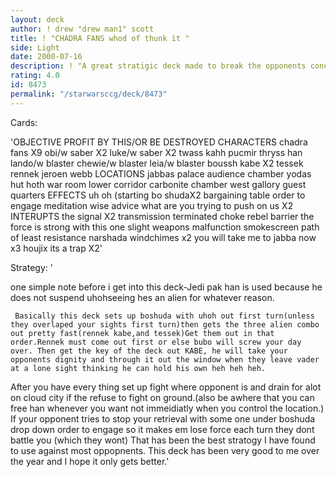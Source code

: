 ```yaml
---
layout: deck
author: ! drew "drew man1" scott
title: ! "CHADRA FANS whod of thunk it "
side: Light
date: 2000-07-16
description: ! "A great stratigic deck made to break the opponents concentration after fiddling with thier minds with mad power, great retival, and cheap tricks.This deck won 2 out of 3 games at coruscant regionals."
rating: 4.0
id: 8473
permalink: "/starwarsccg/deck/8473"
---
```

Cards: 

'OBJECTIVE
PROFIT BY THIS/OR BE DESTROYED
CHARACTERS
chadra fans X9
obi/w saber X2
luke/w saber X2
twass kahh
pucmir thryss
han
lando/w blaster
chewie/w blaster
leia/w blaster
boussh
kabe X2
tessek
rennek
jeroen webb
LOCATIONS
jabbas palace
audience chamber
yodas hut
hoth war room
lower corridor
carbonite chamber
west gallory
guest quarters
EFFECTS
uh oh  (starting
bo shudaX2
bargaining table
order to engage
meditation
wise advice
what are you trying to push on us X2
INTERUPTS
the signal X2
transmission terminated
choke
rebel barrier
the force is strong with this one
slight weapons malfunction
smokescreen
path of least resistance
narshada windchimes x2
you will take me to jabba now x3
houjix
its a trap X2'

Strategy: '

one simple note before i get into this deck-Jedi pak han is used because he does not suspend uhohseeing hes an alien for whatever reason.

	 Basically this deck sets up boshuda with uhoh out first turn(unless they overlaped your sights first turn)then gets the three alien combo out pretty fast(rennek kabe,and tessek)Get them out in that order.Rennek must come out first or else bubo will screw your day over. Then get the key of the deck out KABE, he will take your opponents dignity and through it out the window when they leave vader at a lone sight thinking he can hold his own heh heh heh.
After you have every thing set up fight where opponent is and drain for alot on cloud city if the refuse to fight on ground.(also be awhere that you can free han whenever you want not immeidiatly when you control the location.)
	If your opponent tries to stop your retrieval with some one under boshuda drop down order to engage so it makes em lose force each turn they dont battle you (which they wont)
	  That has been the best stratogy I have found to use against most oppopnents. This deck has been very good to me over the year and I hope it only gets better.'
